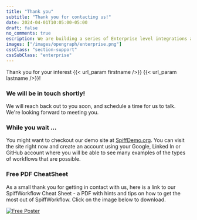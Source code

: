 ```yaml
---
title: "Thank you"
subtitle: "Thank you for contacting us!"
date: 2024-04-01T10:05:00-05:00
draft: false
no_comments: true
escription: We are building a series of Enterprise level integrations and extensions to assure that SpiffWorkflow can meet the needs of large scale organizations.
images: ["/images/opengraph/enterprise.png"]
cssClass: "section-support"
cssSubClass: "enterprise"
---
```


Thank you for your interest {{< url_param firstname />}} {{< url_param lastname />}}!

### We will be in touch shortly!

We will reach back out to you soon, and schedule a time for us to talk.  We're looking forward to meeting you.

### While you wait ...
You might want to checkout our demo site at [SpiffDemo.org](https://SpiffDemo.org).
You can visit the site right now and create an account using your Google, Linked In or GitHub account where
you will be able to see many examples of the types of workflows that are possible.

### Free PDF CheatSheet

As a small thank you for getting in contact with us, here is a link to our SpiffWorkflow Cheat Sheet - a PDF with hints and tips on
how to get the most out of SpiffWorkflow. Click on the image below to download.

[![Free Poster](/images/poster_small.png)](/spiffworkflow_poster.pdf)
